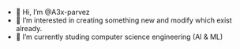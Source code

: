 - 👋 Hi, I’m @A3x-parvez
- 👀 I’m interested in creating something new and modify which exist already.
- 🌱 I’m currently studing computer science engineering (AI & ML)
